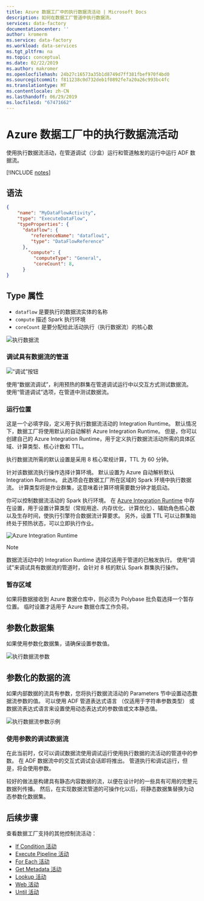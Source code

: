 ```yaml
---
title: Azure 数据工厂中的执行数据流活动 | Microsoft Docs
description: 如何在数据工厂管道中执行数据流。
services: data-factory
documentationcenter: ''
author: kromerm
ms.service: data-factory
ms.workload: data-services
ms.tgt_pltfrm: na
ms.topic: conceptual
ms.date: 02/22/2019
ms.author: makromer
ms.openlocfilehash: 24b27c16573a35b1d8749d7ff381fbef970f4bd0
ms.sourcegitcommit: f811238c0d732deb1f0892fe7a20a26c993bc4fc
ms.translationtype: MT
ms.contentlocale: zh-CN
ms.lasthandoff: 06/29/2019
ms.locfileid: "67471662"
---
```

# <a name="execute-data-flow-activity-in-azure-data-factory"></a>Azure 数据工厂中的执行数据流活动
使用执行数据流活动，在管道调试（沙盒）运行和管道触发的运行中运行 ADF 数据流。

[!INCLUDE [notes](../../includes/data-factory-data-flow-preview.md)]

## <a name="syntax"></a>语法

```json
{
    "name": "MyDataFlowActivity",
    "type": "ExecuteDataFlow",
    "typeProperties": {
      "dataflow": {
         "referenceName": "dataflow1",
         "type": "DataFlowReference"
      },
        "compute": {
          "computeType": "General",
          "coreCount": 8,
      }
}

```

## <a name="type-properties"></a>Type 属性

* ```dataflow``` 是要执行的数据流实体的名称
* ```compute``` 描述 Spark 执行环境
* ```coreCount``` 是要分配给此活动执行（执行数据流）的核心数

![执行数据流](media/data-flow/activity-data-flow.png "执行数据流")

### <a name="debugging-pipelines-with-data-flows"></a>调试具有数据流的管道

![“调试”按钮](media/data-flow/debugbutton.png "“调试”按钮")

使用“数据流调试”，利用预热的群集在管道调试运行中以交互方式测试数据流。 使用“管道调试”选项，在管道中测试数据流。

### <a name="run-on"></a>运行位置

这是一个必填字段，定义用于执行数据流活动的 Integration Runtime。 默认情况下，数据工厂将使用默认的自动解析 Azure Integration Runtime。 但是，你可以创建自己的 Azure Integration Runtime，用于定义执行数据流活动所需的具体区域、计算类型、核心计数和 TTL。

执行数据流所需的默认设置是采用 8 核心常规计算，TTL 为 60 分钟。

针对该数据流执行操作选择计算环境。 默认设置为 Azure 自动解析默认 Integration Runtime。 此选项会在数据工厂所在区域的 Spark 环境中执行数据流。 计算类型将是作业群集，这意味着计算环境需要数分钟才能启动。

你可以控制数据流活动的 Spark 执行环境。 在 [Azure Integration Runtime](concepts-integration-runtime.md) 中存在设置，用于设置计算类型（常规用途、内存优化、计算优化）、辅助角色核心数以及生存时间，使执行引擎符合数据流计算要求。 另外，设置 TTL 可以让群集始终处于预热状态，可以立即执行作业。

![Azure Integration Runtime](media/data-flow/ir-new.png "Azure Integration Runtime")

> [!NOTE]
> 数据流活动中的 Integration Runtime 选择仅适用于管道的已触发执行。  使用“调试”来调试具有数据流的管道时，会针对 8 核的默认 Spark 群集执行操作。

### <a name="staging-area"></a>暂存区域

如果将数据接收到 Azure 数据仓库中，则必须为 Polybase 批负载选择一个暂存位置。 临时设置才适用于 Azure 数据仓库工作负荷。

## <a name="parameterized-datasets"></a>参数化数据集

如果使用参数化数据集，请确保设置参数值。

![执行数据流参数](media/data-flow/params.png "参数")

## <a name="parameterized-data-flows"></a>参数化的数据的流

如果内部数据的流具有参数，您将执行数据流活动的 Parameters 节中设置动态数据流参数的值。 可以使用 ADF 管道表达式语言 （仅适用于字符串参数类型） 或数据流表达式语言来设置使用动态表达式的参数值或文本静态值。

![执行数据流参数示例](media/data-flow/parameter-example.png "参数示例")

### <a name="debugging-data-flows-with-parameters"></a>使用参数的调试数据流

在此当前时，仅可以调试数据流使用调试运行使用执行数据的流活动的管道中的参数。 在 ADF 数据流中的交互式调试会话即将推出。 管道执行和调试运行，但是，将会使用参数。

较好的做法是构建具有静态内容数据的流，以便在设计时的一些具有可用的完整元数据列传播。 然后，在实现数据流管道的可操作化以后，将静态数据集替换为动态参数化数据集。

## <a name="next-steps"></a>后续步骤
查看数据工厂支持的其他控制流活动： 

- [If Condition 活动](control-flow-if-condition-activity.md)
- [Execute Pipeline 活动](control-flow-execute-pipeline-activity.md)
- [For Each 活动](control-flow-for-each-activity.md)
- [Get Metadata 活动](control-flow-get-metadata-activity.md)
- [Lookup 活动](control-flow-lookup-activity.md)
- [Web 活动](control-flow-web-activity.md)
- [Until 活动](control-flow-until-activity.md)

